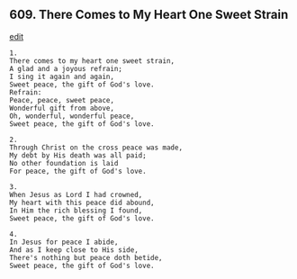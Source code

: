 
## 609.  There Comes to My Heart One Sweet Strain
[edit](https://docs.google.com/document/d/14yJwJc_C9taLb_7hpZFdBtydt_2MvKwl/edit?mode=html)




    1.
    There comes to my heart one sweet strain, 
    A glad and a joyous refrain; 
    I sing it again and again, 
    Sweet peace, the gift of God's love. 
    Refrain:
    Peace, peace, sweet peace, 
    Wonderful gift from above, 
    Oh, wonderful, wonderful peace, 
    Sweet peace, the gift of God's love. 

    2.
    Through Christ on the cross peace was made, 
    My debt by His death was all paid; 
    No other foundation is laid 
    For peace, the gift of God's love. 

    3.
    When Jesus as Lord I had crowned, 
    My heart with this peace did abound, 
    In Him the rich blessing I found, 
    Sweet peace, the gift of God's love. 

    4.
    In Jesus for peace I abide, 
    And as I keep close to His side, 
    There's nothing but peace doth betide, 
    Sweet peace, the gift of God's love.
